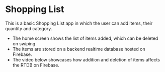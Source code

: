 # Shopping List

This is a basic Shopping List app in which the user can add items, their quantity and category.

- The home screen shows the list of items added, which can be deleted on swiping.
- The items are stored on a backend realtime database hosted on Firebase.
- The video below showcases how addition and deletion of items affects the RTDB on Firebase.
